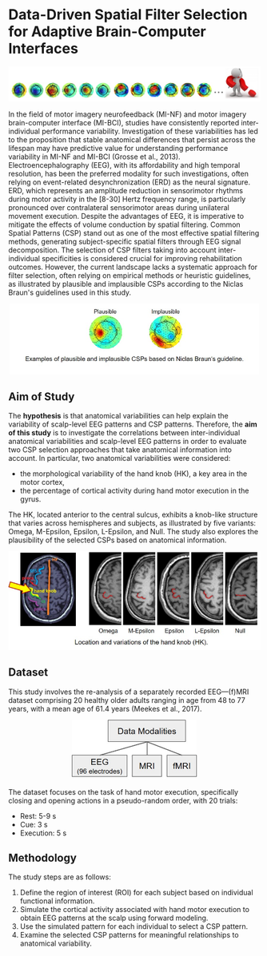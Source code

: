 # Data-Driven Spatial Filter Selection for Adaptive Brain-Computer Interfaces 
<!--Influence of Morphological and Functional Variability on Surface EEG-->


<p align="center">
    <img width="600" src="/images/csp_selection.jpg" alt="Material Bread logo">
</p>

In the field of motor imagery neurofeedback (MI-NF) and motor imagery brain-computer interface (MI-BCI), studies have consistently reported inter-individual performance variability. 
Investigation of these variabilities has led to the proposition that stable anatomical differences that persist across the lifespan may have predictive value for understanding performance variability in MI-NF and MI-BCI (Grosse et al., 2013). 
Electroencephalography (EEG), with its affordability and high temporal resolution, has been the preferred modality for such investigations, often relying on event-related desynchronization (ERD) as the neural signature. ERD, which represents an amplitude reduction in sensorimotor rhythms during motor activity in the [8-30] Hertz frequency range, is particularly pronounced over contralateral sensorimotor areas during unilateral movement execution. 
Despite the advantages of EEG, it is imperative to mitigate the effects of volume conduction by spatial filtering. 
Common Spatial Patterns (CSP) stand out as one of the most effective spatial filtering methods, generating subject-specific spatial filters through EEG signal decomposition.
The selection of CSP filters taking into account inter-individual specificities is considered crucial for improving rehabilitation outcomes. 
However, the current landscape lacks a systematic approach for filter selection, often relying on empirical methods or heuristic guidelines, as illustrated by plausible and implausible CSPs according to the Niclas Braun's guidelines used in this study.

<p align="center">
    <img width="500" src="/images/plausible_csp_example.jpg" alt="Material Bread logo">
</p>

## Aim of Study
The **hypothesis** is that anatomical variabilities can help explain the variability of scalp-level EEG patterns and CSP patterns.
Therefore, the **aim of this study** is to investigate the correlations between inter-individual anatomical variabilities and scalp-level EEG patterns in order to evaluate two CSP selection approaches that take anatomical information into account. 
In particular, two anatomical variabilities were considered: 
- the morphological variability of the hand knob (HK), a key area in the motor cortex,
- the percentage of cortical activity during hand motor execution in the gyrus. 

The HK, located anterior to the central sulcus, exhibits a knob-like structure that varies across hemispheres and subjects, as illustrated by five variants: Omega, M-Epsilon, Epsilon, L-Epsilon, and Null. The study also explores the plausibility of the selected CSPs based on anatomical information.

<p align="center">
    <img width="600" src="/images/hand_knob.jpg" alt="Material Bread logo">
</p>

## Dataset

This study involves the re-analysis of a separately recorded EEG—(f)MRI dataset comprising 20 healthy older adults ranging in age from 48 to 77 years, with a mean age of 61.4 years (Meekes et al., 2017).
<p align="center">
    <img width="250" src="/images/data_modalities.jpg" alt="Material Bread logo">
</p>

The dataset focuses on the task of hand motor execution, specifically closing and opening actions in a pseudo-random order, with 20 trials:
- Rest: 5-9 s 
- Cue: 3 s 
- Execution: 5 s

## Methodology
The study steps are as follows:
1. Define the region of interest (ROI) for each subject based on individual functional information. 
2. Simulate the cortical activity associated with hand motor execution to obtain EEG patterns at the scalp using forward modeling.
3. Use the simulated pattern for each individual to select a CSP pattern. 
4. Examine the selected CSP patterns for meaningful relationships to anatomical variability.
  

